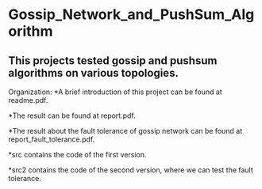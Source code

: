 Gossip_Network_and_PushSum_Algorithm
====================================


This projects tested gossip and pushsum algorithms on various topologies.
-------------

Organization:
*A brief introduction of this project can be found at readme.pdf.

*The result can be found at report.pdf.

*The result about the fault tolerance of gossip network can be found at report_fault_tolerance.pdf.

*src contains the code of the first version.

*src2 contains the code of the second version, where we can test the fault tolerance.

